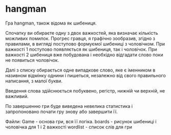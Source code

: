 # hangman
Гра hangman, також відома як шибениця.

Спочатку ви обираєте одну з двох важкостей, яка визначає кількість можливих помилок. Прогрес гравця, я графічно
зообразив, згідно з правилами, в вигляді поступово формуємої шибениці з чоловічком. При важкості 1 поступово
появляється як шибениця, так і чоловічок. При важкості 2 шибениця вже побудована і необхідно відгадати слово
поки не появиться чоловічок.

Далі з списку обирається одне випадкове слово, яке є іменником в називном відмінку однини і пишеться, незалежно від 
свого правильного написання, з малої букви.

Введення слова здійснюється побуквено, регістр, нижній чи верхній, не важливий.

По завершенню гри буде виведена невелика статистика і запропоновано почати гру знову або завершити її. 

Файли:
Game - основа гри, вся її логіка.
boards - рисунок шибениці і чоловічка для 1 і 2 важкості
wordlist - список слів для гри